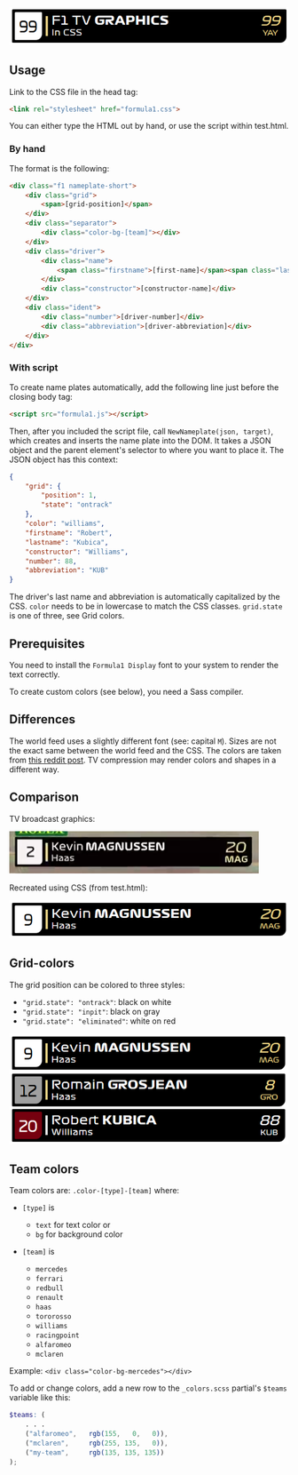 ![F1 TV graphics in CSS](images/header.png)

## Usage

Link to the CSS file in the head tag:

```html
<link rel="stylesheet" href="formula1.css">
```

You can either type the HTML out by hand, or use the script within test.html.

### By hand

The format is the following:

```html
<div class="f1 nameplate-short">
    <div class="grid">
        <span>[grid-position]</span>
    </div>
    <div class="separator">
        <div class="color-bg-[team]"></div>
    </div>
    <div class="driver">
        <div class="name">
            <span class="firstname">[first-name]</span><span class="lastname">[last-name]</span>
        </div>
        <div class="constructor">[constructor-name]</div>
    </div>
    <div class="ident">
        <div class="number">[driver-number]</div>
        <div class="abbreviation">[driver-abbreviation]</div>
    </div>
</div>
```

### With script

To create name plates automatically, add the following line just before the closing body tag:

```html
<script src="formula1.js"></script>
```

Then, after you included the script file, call `NewNameplate(json, target)`, which creates and inserts the name plate into the DOM. It takes a JSON object and the parent element's selector to where you want to place it. The JSON object has this context:

```json
{
    "grid": {
	    "position": 1,
	    "state": "ontrack"
	},
    "color": "williams",
    "firstname": "Robert",
    "lastname": "Kubica",
    "constructor": "Williams",
    "number": 88,
    "abbreviation": "KUB"
}
```

The driver's last name and abbreviation is automatically capitalized by the CSS. `color` needs to be in lowercase to match the CSS classes. `grid.state` is one of three, see Grid colors.

## Prerequisites

You need to install the `Formula1 Display` font to your system to render the text correctly.

To create custom colors (see below), you need a Sass compiler.

## Differences

The world feed uses a slightly different font (see: capital `M`). Sizes are not the exact same between the world feed and the CSS. The colors are taken from [this reddit post](https://www.reddit.com/r/formula1/comments/arxt0r/f1_2019_team_colors_hex_codes/). TV compression may render colors and shapes in a different way.

## Comparison

TV broadcast graphics:

![Captured TV broadcast graphics.](images/screenshot-tv.png)

Recreated using CSS (from test.html):

![Recreated TV graphics.](images/screenshot-cssv2.png)

## Grid-colors

The grid position can be colored to three styles:

- `"grid.state": "ontrack"`: black on white
- `"grid.state": "inpit"`: black on gray
- `"grid.state": "eliminated"`: white on red

![Grid colors: black on white, black on gray, and white on red.](images/grid-color.png)

## Team colors

Team colors are: `.color-[type]-[team]` where:

- `[type]` is

  - `text` for text color or
  - `bg` for background color

- `[team]` is

  - `mercedes`
  - `ferrari`
  - `redbull`
  - `renault`
  - `haas`
  - `tororosso`
  - `williams`
  - `racingpoint`
  - `alfaromeo`
  - `mclaren`

Example: `<div class="color-bg-mercedes"></div>`

To add or change colors, add a new row to the `_colors.scss` partial's `$teams` variable like this:

```scss
$teams: (
	. . .
	("alfaromeo",   rgb(155,   0,   0)),
	("mclaren",     rgb(255, 135,   0)),
	("my-team",     rgb(135, 135, 135))
);